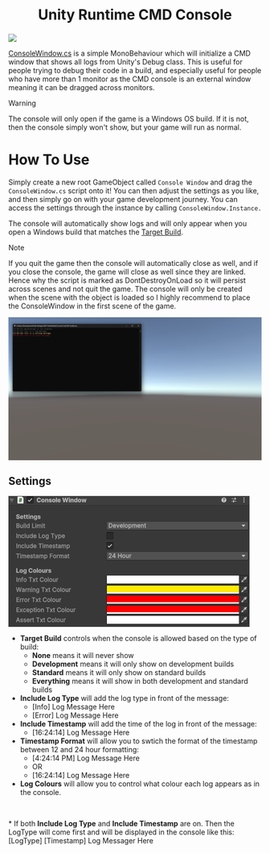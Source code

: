 <h1 align="center">Unity Runtime CMD Console</h1>

<img src="https://github.com/SlushyRH/Unity-CMD-Console/blob/main/readme/showcase.gif" align="center">

[ConsoleWindow.cs](https://github.com/SlushyRH/Unity-CMD-Console/blob/main/ConsoleWindow.cs) is a simple MonoBehaviour which will initialize a CMD window that shows all logs from Unity's Debug class. This is useful for people trying to debug their code in a build, and especially useful for people who have more than 1 monitor as the CMD console is an external window meaning it can be dragged across monitors.

> [!WARNING]
> The console will only open if the game is a Windows OS build. If it is not, then the console simply won't show, but your game will run as normal.

# How To Use
Simply create a new root GameObject called `Console Window` and drag the `ConsoleWindow.cs` script onto it! You can then adjust the settings as you like, and then simply go on with your game development journey. You can access the settings through the instance by calling `ConsoleWindow.Instance.`

The console will automatically show logs and will only appear when you open a Windows build that matches the [Target Build](https://github.com/SlushyRH/Unity-CMD-Console/tree/main?tab=readme-ov-file#Settings).

> [!NOTE]
> If you quit the game then the console will automatically close as well, and if you close the console, the game will close as well since they are linked. Hence why the script is marked as DontDestroyOnLoad so it will persist across scenes and not quit the game. The console will only be created when the scene with the object is loaded so I highly recommend to place the ConsoleWindow in the first scene of the game.

<img src="https://github.com/SlushyRH/Unity-CMD-Console/blob/main/readme/console.png" align="center">

## Settings
<img src="https://github.com/SlushyRH/Unity-CMD-Console/blob/main/readme/inspector.png" align="center">

- **Target Build** controls when the console is allowed based on the type of build:
    - **None** means it will never show
    - **Development** means it will only show on development builds
    - **Standard** means it will only show on standard builds
    - **Everything** means it will show in both development and standard builds
- **Include Log Type** will add the log type in front of the message:
    - [Info] Log Message Here
    - [Error] Log Message Here
- **Include Timestamp** will add the time of the log in front of the message:
    - [16:24:14] Log Message Here
- **Timestamp Format** will allow you to swtich the format of the timestamp between 12 and 24 hour formatting:
    - [4:24:14 PM] Log Message Here
    - OR
    - [16:24:14] Log Message Here
- **Log Colours** will allow you to control what colour each log appears as in the console.
<br>
<p>* If both <b>Include Log Type</b> and <b>Include Timestamp</b> are on. Then the LogType will come first and will be displayed in the console like this: [LogType] [Timestamp] Log Messager Here</p>